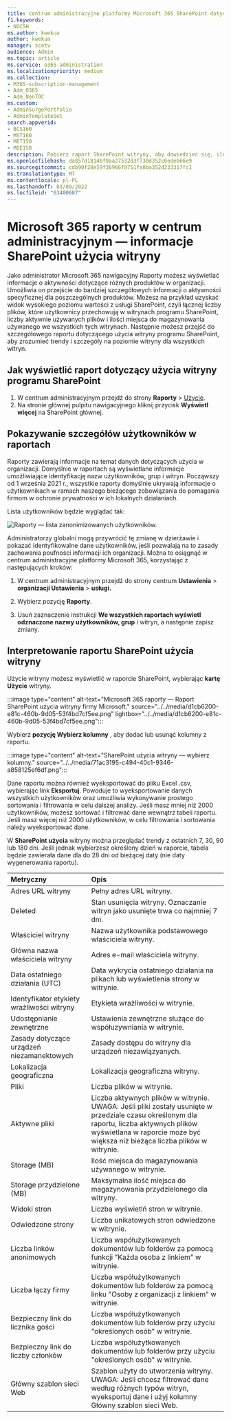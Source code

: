```yaml
---
title: centrum administracyjne platformy Microsoft 365 SharePoint dotyczące użycia witryny
f1.keywords:
- NOCSH
ms.author: kwekua
author: kwekua
manager: scotv
audience: Admin
ms.topic: article
ms.service: o365-administration
ms.localizationpriority: medium
ms.collection:
- M365-subscription-management
- Adm_O365
- Adm_NonTOC
ms.custom:
- AdminSurgePortfolio
- AdminTemplateSet
search.appverid:
- BCS160
- MST160
- MET150
- MOE150
description: Pobierz raport SharePoint witryny, aby dowiedzieć się, ile plików użytkowników przechowuje w witrynach SharePoint, ile jest aktywnie używanych i ile miejsca do magazynowania jest używane.
ms.openlocfilehash: da857d1814bf0aa27532d3f730d352c6edeb66e9
ms.sourcegitcommit: cdb90f28e59f36966f8751fa8ba352d233317fc1
ms.translationtype: MT
ms.contentlocale: pl-PL
ms.lasthandoff: 03/09/2022
ms.locfileid: "63400687"
---
```

# <a name="microsoft-365-reports-in-the-admin-center---sharepoint-site-usage"></a>Microsoft 365 raporty w centrum administracyjnym — informacje SharePoint użycia witryny

Jako administrator Microsoft 365 nawigacyjny Raporty możesz wyświetlać informacje o aktywności dotyczące różnych produktów w organizacji. Umożliwia on przejście do bardziej szczegółowych informacji o aktywności specyficznej dla poszczególnych produktów. Możesz na przykład uzyskać widok wysokiego poziomu wartości z usługi SharePoint, czyli łącznej liczby plików, które użytkownicy przechowują w witrynach programu SharePoint, liczby aktywnie używanych plików i ilości miejsca do magazynowania używanego we wszystkich tych witrynach. Następnie możesz przejść do szczegółowego raportu dotyczącego użycia witryny programu SharePoint, aby zrozumieć trendy i szczegóły na poziomie witryny dla wszystkich witryn. 

## <a name="how-to-get-to-the-sharepoint-site-usage-report"></a>Jak wyświetlić raport dotyczący użycia witryny programu SharePoint

1. W centrum administracyjnym przejdź do strony **Raporty** \> <a href="https://go.microsoft.com/fwlink/p/?linkid=2074756" target="_blank">Użycie</a>. 
2. Na stronie głównej pulpitu nawigacyjnego kliknij przycisk **Wyświetl więcej** na SharePoint głównej.

## <a name="show-user-details-in-the-reports"></a>Pokazywanie szczegółów użytkowników w raportach

Raporty zawierają informacje na temat danych dotyczących użycia w organizacji. Domyślnie w raportach są wyświetlane informacje umożliwiające identyfikację nazw użytkowników, grup i witryn. Począwszy od 1 września 2021 r., wszystkie raporty domyślnie ukrywają informacje o użytkownikach w ramach naszego bieżącego zobowiązania do pomagania firmom w ochronie prywatności w ich lokalnych działaniach.
  
Lista użytkowników będzie wyglądać tak:
  
![Raporty — lista zanonimizowanych użytkowników.](../../media/2ed99bce-4978-4ee3-9ea2-4a8db26eef02.png)
  
Administratorzy globalni mogą przywrócić tę zmianę w dzierżawie i pokazać identyfikowalne dane użytkowników, jeśli pozwalają na to zasady zachowania poufności informacji ich organizacji. Można to osiągnąć w centrum administracyjne platformy Microsoft 365, korzystając z następujących kroków:
  
1. W centrum administracyjnym przejdź do strony centrum **Ustawienia** \> **organizacji Ustawienia** \> **usługi.**

2. Wybierz pozycję **Raporty**. 
  
3. Usuń zaznaczenie instrukcji **We wszystkich raportach wyświetl odznaczone nazwy użytkowników, grup** i witryn, a następnie zapisz zmiany. 
  
## <a name="interpret-the-sharepoint-site-usage-report"></a>Interpretowanie raportu SharePoint użycia witryny

Użycie witryny możesz wyświetlić w raporcie SharePoint, wybierając **kartę Użycie** witryny.

:::image type="content" alt-text="Microsoft 365 raporty — Raport SharePoint użycia witryny firmy Microsoft." source="../../media/d1cb6200-e81c-460b-9d05-53f4bd7cf5ee.png" lightbox="../../media/d1cb6200-e81c-460b-9d05-53f4bd7cf5ee.png":::

Wybierz **pozycję Wybierz kolumny** , aby dodać lub usunąć kolumny z raportu.

:::image type="content" alt-text="SharePoint użycia witryny — wybierz kolumny." source="../../media/71ac3195-c494-40c1-9346-a858125ef6df.png":::

Dane raportu można również wyeksportować do pliku Excel .csv, wybierając link **Eksportuj**. Powoduje to wyeksportowanie danych wszystkich użytkowników oraz umożliwia wykonywanie prostego sortowania i filtrowania w celu dalszej analizy. Jeśli masz mniej niż 2000 użytkowników, możesz sortować i filtrować dane wewnątrz tabeli raportu. Jeśli masz więcej niż 2000 użytkowników, w celu filtrowania i sortowania należy wyeksportować dane. 

W **SharePoint użycia** witryny można przeglądać trendy z ostatnich 7, 30, 90 lub 180 dni. Jeśli jednak wybierzesz określony dzień w raporcie, tabela będzie zawierała dane dla do 28 dni od bieżącej daty (nie daty wygenerowania raportu).
  
|Metryczny|Opis|
|:-----|:-----|
|Adres URL witryny  |Pełny adres URL witryny. |
|Deleted  |Stan usunięcia witryny. Oznaczanie witryn jako usunięte trwa co najmniej 7 dni.  |
|Właściciel witryny  |Nazwa użytkownika podstawowego właściciela witryny.   |
|Główna nazwa właściciela witryny  |Adres e-mail właściciela witryny. |
|Data ostatniego działania (UTC)  | Data wykrycia ostatniego działania na plikach lub wyświetlenia strony w witrynie.  |
|Identyfikator etykiety wrażliwości witryny  | Etykieta wrażliwości w witrynie.  |
|Udostępnianie zewnętrzne  | Ustawienia zewnętrzne służące do współuzywniania w witrynie.  |
|Zasady dotyczące urządzeń niezamanektowych  | Zasady dostępu do witryny dla urządzeń niezawiązyanych.  |
|Lokalizacja geograficzna  | Lokalizacja geograficzna witryny.  |
|Pliki  |Liczba plików w witrynie. |
|Aktywne pliki  | Liczba aktywnych plików w witrynie.<br/> UWAGA: Jeśli pliki zostały usunięte w przedziale czasu określonym dla raportu, liczba aktywnych plików wyświetlana w raporcie może być większa niż bieżąca liczba plików w witrynie.  |
|Storage (MB)  |Ilość miejsca do magazynowania używanego w witrynie.  |
|Storage przydzielone (MB)  |Maksymalna ilość miejsca do magazynowania przydzielonego dla witryny.  |
|Widoki stron  |Liczba wyświetlń stron w witrynie.  |
|Odwiedzone strony  |Liczba unikatowych stron odwiedzone w witrynie.  |
|Liczba linków anonimowych  |Liczba współużytkowanych dokumentów lub folderów za pomocą funkcji "Każda osoba z linkiem" w witrynie.  |
|Liczba łączy firmy  |Liczba współużytkowanych dokumentów lub folderów za pomocą linku "Osoby z organizacji z linkiem" w witrynie.  |
|Bezpieczny link do licznika gości  |Liczba współużytkowanych dokumentów lub folderów przy użyciu "określonych osób" w witrynie.  |
|Bezpieczny link do liczby członków  |Liczba współużytkowanych dokumentów lub folderów przy użyciu "określonych osób" w witrynie.  |
|Główny szablon sieci Web  |Szablon użyty do utworzenia witryny.  <br/> UWAGA: Jeśli chcesz filtrować dane według różnych typów witryn, wyeksportuj dane i użyj kolumny Główny szablon sieci Web. |

